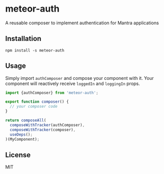 # meteor-auth

A reusable composer to implement authentication for Mantra applications


## Installation

    npm install -s meteor-auth


## Usage

Simply import `authComposer` and compose your component with it. Your component
will reactively receive `loggedIn` and `loggingIn` props.

```js
import {authComposer} from 'meteor-auth';

export function composer() {
  // your composer code
}

return composeAll(
  composeWithTracker(authComposer),
  composeWithTracker(composer),
  useDeps();
)(MyComponent);
```


## License

MIT
